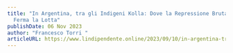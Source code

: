 ```yaml
---
title: "In Argentina, tra gli Indigeni Kolla: Dove la Repressione Brutale non
  Ferma la Lotta"
publishDate: 06 Nov 2023
author: "Francesco Torri "
articleURL: https://www.lindipendente.online/2023/09/10/in-argentina-tra-gli-indigeni-kolla-dove-la-repressione-brutale-non-ferma-la-lotta/
---
```

